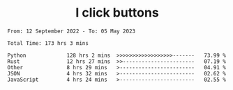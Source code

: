 <h1 align="center">
I click buttons
</h1>

<!--START_SECTION:waka-->

```text
From: 12 September 2022 - To: 05 May 2023

Total Time: 173 hrs 3 mins

Python             128 hrs 2 mins  >>>>>>>>>>>>>>>>>>-------   73.99 %
Rust               12 hrs 27 mins  >>-----------------------   07.19 %
Other              8 hrs 29 mins   >------------------------   04.91 %
JSON               4 hrs 32 mins   >------------------------   02.62 %
JavaScript         4 hrs 24 mins   >------------------------   02.55 %
```

<!--END_SECTION:waka-->
